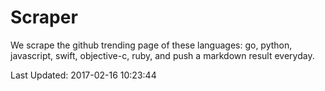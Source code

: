 # Scraper

We scrape the github trending page of these languages: go, python, javascript, swift, objective-c, ruby, and push a markdown result everyday.

Last Updated: 2017-02-16 10:23:44